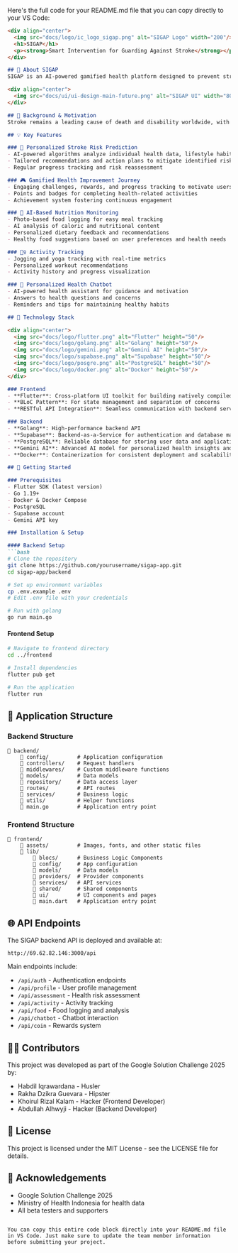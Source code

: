 Here's the full code for your README.md file that you can copy directly to your VS Code:

```markdown
<div align="center">
  <img src="docs/logo/ic_logo_sigap.png" alt="SIGAP Logo" width="200"/>
  <h1>SIGAP</h1>
  <p><strong>Smart Intervention for Guarding Against Stroke</strong></p>
</div>

## 🌟 About SIGAP
SIGAP is an AI-powered gamified health platform designed to prevent stroke through personalized risk assessments, engaging gamification elements, and community support. Our solution addresses the critical need for effective stroke prevention in Indonesia, where stroke prevalence has reached 8.3 per 1,000 population and accounts for 18.5% of total deaths.

<div align="center">
  <img src="docs/ui/ui-design-main-future.png" alt="SIGAP UI" width="800"/>
</div>

## 🌊 Background & Motivation
Stroke remains a leading cause of death and disability worldwide, with a significant impact on Indonesia. Despite the availability of various health applications, many lack personalization and engaging elements, leading to suboptimal user adherence. Research indicates that gamification can effectively facilitate behavior change and enhance user engagement in health interventions. However, there is a scarcity of platforms that integrate AI-driven personalized risk assessments with gamified health promotion strategies specifically targeting stroke prevention.

## 💡 Key Features

### 🔮 Personalized Stroke Risk Prediction
- AI-powered algorithms analyze individual health data, lifestyle habits, and known risk factors
- Tailored recommendations and action plans to mitigate identified risks
- Regular progress tracking and risk reassessment

### 🎮 Gamified Health Improvement Journey
- Engaging challenges, rewards, and progress tracking to motivate users
- Points and badges for completing health-related activities
- Achievement system fostering continuous engagement

### 🍎 AI-Based Nutrition Monitoring
- Photo-based food logging for easy meal tracking
- AI analysis of caloric and nutritional content
- Personalized dietary feedback and recommendations
- Healthy food suggestions based on user preferences and health needs

### 🏃‍♀️ Activity Tracking
- Jogging and yoga tracking with real-time metrics
- Personalized workout recommendations
- Activity history and progress visualization

### 🤖 Personalized Health Chatbot
- AI-powered health assistant for guidance and motivation
- Answers to health questions and concerns
- Reminders and tips for maintaining healthy habits

## 🧰 Technology Stack

<div align="center">
  <img src="docs/logo/flutter.png" alt="Flutter" height="50"/>
  <img src="docs/logo/golang.png" alt="Golang" height="50"/>
  <img src="docs/logo/gemini.png" alt="Gemini AI" height="50"/>
  <img src="docs/logo/supabase.png" alt="Supabase" height="50"/>
  <img src="docs/logo/posgre.png" alt="PostgreSQL" height="50"/>
  <img src="docs/logo/docker.png" alt="Docker" height="50"/>
</div>

### Frontend
- **Flutter**: Cross-platform UI toolkit for building natively compiled applications
- **BLoC Pattern**: For state management and separation of concerns
- **RESTful API Integration**: Seamless communication with backend services

### Backend
- **Golang**: High-performance backend API
- **Supabase**: Backend-as-a-Service for authentication and database management
- **PostgreSQL**: Reliable database for storing user data and application information
- **Gemini AI**: Advanced AI model for personalized health insights and recommendations
- **Docker**: Containerization for consistent deployment and scalability

## 🚀 Getting Started

### Prerequisites
- Flutter SDK (latest version)
- Go 1.19+
- Docker & Docker Compose
- PostgreSQL
- Supabase account
- Gemini API key

### Installation & Setup

#### Backend Setup
```bash
# Clone the repository
git clone https://github.com/yourusername/sigap-app.git
cd sigap-app/backend

# Set up environment variables
cp .env.example .env
# Edit .env file with your credentials

# Run with golang
go run main.go
```

#### Frontend Setup
```bash
# Navigate to frontend directory
cd ../frontend

# Install dependencies
flutter pub get

# Run the application
flutter run
```

## 📱 Application Structure

### Backend Structure
```
📁 backend/
    📁 config/         # Application configuration
    📁 controllers/    # Request handlers
    📁 middlewares/    # Custom middleware functions
    📁 models/         # Data models
    📁 repository/     # Data access layer
    📁 routes/         # API routes
    📁 services/       # Business logic
    📁 utils/          # Helper functions
    📄 main.go         # Application entry point
```

### Frontend Structure
```
📁 frontend/
    📁 assets/         # Images, fonts, and other static files
    📁 lib/
        📁 blocs/      # Business Logic Components
        📁 config/     # App configuration
        📁 models/     # Data models
        📁 providers/  # Provider components
        📁 services/   # API services
        📁 shared/     # Shared components
        📁 ui/         # UI components and pages
        📄 main.dart   # Application entry point
```

## 🌐 API Endpoints
The SIGAP backend API is deployed and available at:
```
http://69.62.82.146:3000/api
```

Main endpoints include:
- `/api/auth` - Authentication endpoints
- `/api/profile` - User profile management
- `/api/assessment` - Health risk assessment
- `/api/activity` - Activity tracking
- `/api/food` - Food logging and analysis
- `/api/chatbot` - Chatbot interaction
- `/api/coin` - Rewards system

## 👨‍💻 Contributors
This project was developed as part of the Google Solution Challenge 2025 by:
- Habdil Iqrawardana - Husler
- Rakha Dzikra Guevara - Hipster
- Khoirul Rizal Kalam - Hacker (Frontend Developer)
- Abdullah Alhwyji - Hacker (Backend Developer)

## 📄 License
This project is licensed under the MIT License - see the LICENSE file for details.

## 🙏 Acknowledgements
- Google Solution Challenge 2025
- Ministry of Health Indonesia for health data
- All beta testers and supporters
```

You can copy this entire code block directly into your README.md file in VS Code. Just make sure to update the team member information before submitting your project.